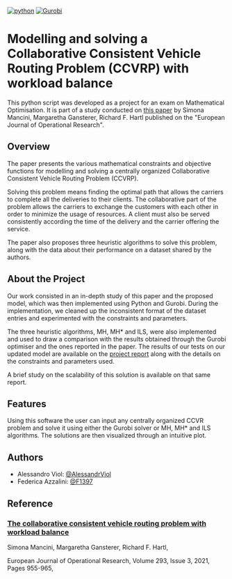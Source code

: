 [![python](https://img.shields.io/badge/Python-3.9-3776AB.svg?style=flat&logo=python&logoColor=white)](https://www.python.org) [![Gurobi](https://img.shields.io/badge/-Gurobi-F42?style=flat&logo=gurobi&logoColor=white)](https://www.gurobi.com/)

# Modelling and solving a Collaborative Consistent Vehicle Routing Problem (CCVRP) with workload balance

This python script was developed as a project for an exam on Mathematical Optimisation. 
It is part of a study conducted on [this paper](https://www.sciencedirect.com/science/article/pii/S0377221721000035) by Simona Mancini, Margaretha Gansterer, Richard F. Hartl published on the "European Journal of Operational Research".


## Overview
The paper presents the various mathematical constraints and objective functions for modelling and solving a centrally organized Collaborative Consistent Vehicle Routing Problem (CCVRP). 

Solving this problem means finding the optimal path that allows the carriers to complete all the deliveries to their clients. 
The collaborative part of the problem allows the carriers to exchange the customers with each other in order to minimize the usage of resources.
A client must also be served consistently according the time of the delivery and the carrier offering the service. 

The paper also proposes three heuristic algorithms to solve this problem, along with the data about their performance on a dataset shared by the authors.


## About the Project
Our work consisted in an in-depth study of this paper and the proposed model, which was then implemented using Python and Gurobi. 
During the implementation, we cleaned up the inconsistent format of the dataset entries and experimented with the constraints and parameters. 

The three heuristic algorithms, MH, MH* and ILS, were also implemented and used to draw a comparison with the results obtained through the Gurobi optimiser and the ones reported in the paper.
The results of our tests on our updated model are available on the [project report](https://github.com/AlessandroViol/CCVPR/blob/main/Project%20report.pdf) along with the details on the constraints and parameters used.

A brief study on the scalability of this solution is available on that same report.


## Features
Using this software the user can input any centrally organized CCVR problem and solve it using either the Gurobi solver or MH, MH* and ILS algorithms.
The solutions are then visualized through an intuitive plot.

## Authors

- Alessandro Viol: [@AlessandrViol](https://www.github.com/AlessandroViol)
- Federica Azzalini: [@F1397](https://github.com/F1397)

## Reference

### [The collaborative consistent vehicle routing problem with workload balance](https://www.sciencedirect.com/science/article/pii/S0377221721000035)

Simona Mancini, Margaretha Gansterer, Richard F. Hartl,

European Journal of Operational Research,
Volume 293, Issue 3,
2021,
Pages 955-965,
